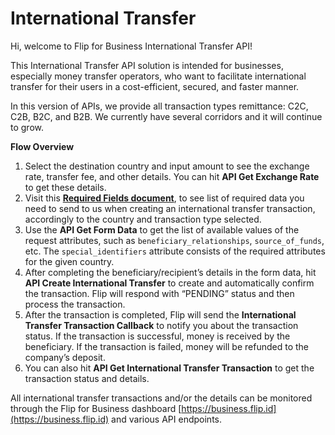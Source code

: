 <div></div>

# International Transfer

Hi, welcome to Flip for Business International Transfer API!

This International Transfer API solution is intended for businesses, especially money transfer operators, who want to facilitate international transfer for their users in a cost-efficient, secured, and faster manner.

In this version of APIs, we provide all transaction types remittance: C2C, C2B, B2C, and B2B. We currently have several corridors and it will continue to grow.

**Flow Overview**

1. Select the destination country and input amount to see the exchange rate, transfer fee, and other details. You can hit **API Get Exchange Rate** to get these details.
2. Visit this **[Required Fields document](https://storage.googleapis.com/flip-prod-dbs-assets/templates/International-Transfer-API-Required-Fields.xlsx)**, to see list of required data you need to send to us when creating an international transfer transaction, accordingly to the country and transaction type selected.
3. Use the **API Get Form Data** to get the list of available values of the request attributes, such as `beneficiary_relationships`, `source_of_funds`, etc. The `special_identifiers` attribute consists of the required attributes for the given country.
4. After completing the beneficiary/recipient’s details in the form data, hit **API Create International Transfer** to create and automatically confirm the transaction. Flip will respond with “PENDING” status and then process the transaction.
5. After the transaction is completed, Flip will send the **International Transfer Transaction Callback** to notify you about the transaction status. If the transaction is successful, money is received by the beneficiary. If the transaction is failed, money will be refunded to the company’s deposit.
6. You can also hit **API Get International Transfer Transaction** to get the transaction status and details.

All international transfer transactions and/or the details can be monitored through the Flip for Business dashboard [https://business.flip.id](https://business.flip.id) and various API endpoints.
